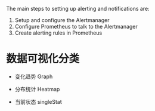 The main steps to setting up alerting and notifications are:

1. Setup and configure the Alertmanager
2. Configure Prometheus to talk to the Alertmanager
3. Create alerting rules in Prometheus

# 数据可视化分类

- 变化趋势 Graph

- 分布统计 Heatmap

- 当前状态 singleStat